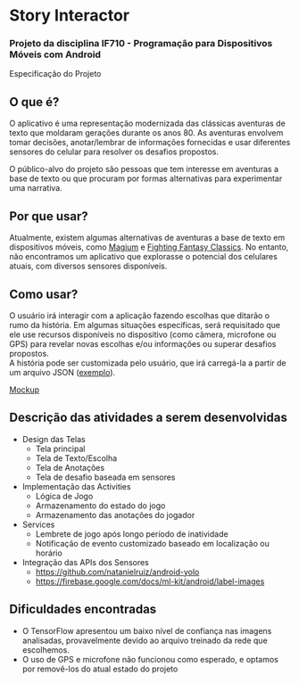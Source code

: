 # Story Interactor

### Projeto da disciplina IF710 - Programação para Dispositivos Móveis com Android
Especificação do Projeto

## O que é?
O aplicativo é uma representação modernizada das clássicas aventuras de texto que moldaram  gerações durante os anos 80. As aventuras envolvem tomar decisões, anotar/lembrar de informações fornecidas e usar diferentes sensores do celular para resolver os desafios propostos.

O público-alvo do projeto são pessoas que tem interesse em aventuras a base de texto ou que procuram por formas alternativas para experimentar uma narrativa.

## Por que usar?
Atualmente, existem algumas alternativas de aventuras a base de texto em dispositivos móveis, como [Magium](https://play.google.com/store/apps/details?id=com.magiumgames.magium&hl=en) e [Fighting Fantasy Classics](https://play.google.com/store/apps/details?id=com.tinmangames.ffhub&hl=en). No entanto, não encontramos um aplicativo que explorasse o potencial dos celulares atuais, com diversos sensores disponíveis.

## Como usar?
O usuário irá interagir com a aplicação fazendo escolhas que ditarão o rumo da história. Em algumas situações específicas, será requisitado que ele use recursos disponíveis no dispositivo (como câmera, microfone ou GPS) para revelar novas escolhas e/ou informações ou superar desafios propostos.  
A história pode ser customizada pelo usuário, que irá carregá-la a partir de um arquivo JSON ([exemplo](story.json)).

[Mockup](https://pr.to/UUIWAI/)

## Descrição das atividades a serem desenvolvidas
* Design das Telas
    * Tela principal
    * Tela de Texto/Escolha
    * Tela de Anotações
    * Tela de desafio baseada em sensores
* Implementação das Activities 
    * Lógica de Jogo
    * Armazenamento do estado do jogo
    * Armazenamento das anotações do jogador
* Services 
    * Lembrete de jogo após longo período de inatividade
    * Notificação de evento customizado baseado em localização ou horário
* Integração das APIs dos Sensores 
    * https://github.com/natanielruiz/android-yolo
    * https://firebase.google.com/docs/ml-kit/android/label-images

## Dificuldades encontradas
* O TensorFlow apresentou um baixo nível de confiança nas imagens analisadas, provavelmente devido ao arquivo treinado da rede que escolhemos.
* O uso de GPS e microfone não funcionou como esperado, e optamos por removê-los do atual estado do projeto
